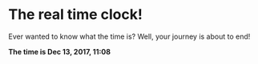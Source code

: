 # The real time clock!

Ever wanted to know what the time is? Well, your journey is about to end!

**The time is Dec 13, 2017, 11:08**
